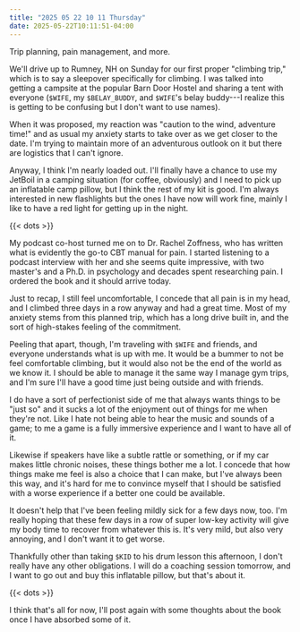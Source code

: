 ```yaml
---
title: "2025 05 22 10 11 Thursday"
date: 2025-05-22T10:11:51-04:00
---
```


Trip planning, pain management, and more.<!--more-->

We'll drive up to Rumney, NH on Sunday for our first proper "climbing trip,"
which is to say a sleepover specifically for climbing. I was talked into getting
a campsite at the popular Barn Door Hostel and sharing a tent with everyone
(`$WIFE`, my `$BELAY_BUDDY`, and `$WIFE`'s belay buddy---I realize this is
getting to be confusing but I don't want to use names).

When it was proposed, my reaction was "caution to the wind, adventure time!" and
as usual my anxiety starts to take over as we get closer to the date. I'm trying
to maintain more of an adventurous outlook on it but there are logistics that I
can't ignore.

Anyway, I think I'm nearly loaded out. I'll finally have a chance to use my
JetBoil in a camping situation (for coffee, obviously) and I need to pick up an
inflatable camp pillow, but I think the rest of my kit is good. I'm always
interested in new flashlights but the ones I have now will work fine, mainly I
like to have a red light for getting up in the night.

{{< dots >}}

My podcast co-host turned me on to Dr. Rachel Zoffness, who has written what is
evidently the go-to CBT manual for pain. I started listening to a podcast
interview with her and she seems quite impressive, with two master's and a Ph.D.
in psychology and decades spent researching pain. I ordered the book and it
should arrive today.

Just to recap, I still feel uncomfortable, I concede that all pain is in my
head, and I climbed three days in a row anyway and had a great time. Most of my
anxiety stems from this planned trip, which has a long drive built in, and the
sort of high-stakes feeling of the commitment.

Peeling that apart, though, I'm traveling with `$WIFE` and friends, and everyone
understands what is up with me. It would be a bummer to not be feel comfortable
climbing, but it would also not be the end of the world as we know it. I should
be able to manage it the same way I manage gym trips, and I'm sure I'll have a
good time just being outside and with friends.

I do have a sort of perfectionist side of me that always wants things to be
"just so" and it sucks a lot of the enjoyment out of things for me when they're
not. Like I hate not being able to hear the music and sounds of a game; to me a
game is a fully immersive experience and I want to have all of it.

Likewise if speakers have like a subtle rattle or something, or if my car makes
little chronic noises, these things bother me a lot. I concede that how things
make me feel is also a choice that I can make, but I've always been this way,
and it's hard for me to convince myself that I should be satisfied with a worse
experience if a better one could be available.

It doesn't help that I've been feeling mildly sick for a few days now, too. I'm
really hoping that these few days in a row of super low-key activity will give
my body time to recover from whatever this is. It's very mild, but also very
annoying, and I don't want it to get worse.

Thankfully other than taking `$KID` to his drum lesson this afternoon, I don't
really have any other obligations. I will do a coaching session tomorrow, and I
want to go out and buy this inflatable pillow, but that's about it.

{{< dots >}}

I think that's all for now, I'll post again with some thoughts about the book
once I have absorbed some of it.
